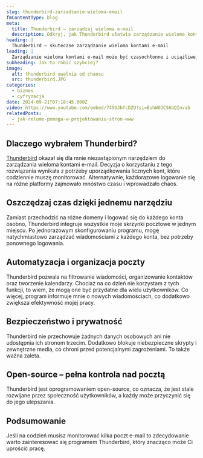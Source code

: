 ```yaml
---
slug: thunderbird-zarzadzanie-wieloma-email
fmContentType: blog
meta:
  title: Thunderbird – zarządzaj wieloma e-mail
  description: Odkryj, jak Thunderbird ułatwia zarządzanie wieloma kontami e-mail. Oszczędzaj czas i zwiększ bezpieczeństwo!
heading: |
  Thunderbird – skuteczne zarządzanie wieloma kontami e-mail
leading: |
  Zarządzanie wieloma kontami e-mail może być czasochłonne i uciążliwe, zwłaszcza gdy musisz logować się osobno na każde konto. Thunderbird to rozwiązanie, które pozwala na łatwe zarządzanie skrzynkami e-mail z jednego miejsca. Oprócz tego, program oferuje zaawansowane funkcje, które zwiększają wygodę oraz bezpieczeństwo.
subheading: Jak to robić szybciej?
image:
  alt: thunderbird uwalnia od chaosu
  src: thunderbird.JPG
categories:
  - biznes
  - cyfryzacja
date: 2024-09-21T07:18:45.000Z
video: https://www.youtube.com/embed/745OJbfcDZU?si=EuhWOJCS6bQInvab
relatedPosts:
  - jak-relume-pomaga-w-projektowaniu-stron-www
---
```


## Dlaczego wybrałem Thunderbird?

<a href="https://www.thunderbird.net/pl/" rel="nofollow" target="_blank">Thunderbird</a> okazał się dla mnie niezastąpionym narzędziem do zarządzania wieloma kontami e-mail. Decyzja o korzystaniu z tego rozwiązania wynikała z potrzeby uporządkowania licznych kont, które codziennie muszę monitorować. Alternatywnie, każdorazowe logowanie się na różne platformy zajmowało mnóstwo czasu i wprowadzało chaos.

## Oszczędzaj czas dzięki jednemu narzędziu

Zamiast przechodzić na różne domeny i logować się do każdego konta osobno, Thunderbird integruje wszystkie moje skrzynki pocztowe w jednym miejscu. Po jednorazowym skonfigurowaniu programu, mogę natychmiastowo zarządzać wiadomościami z każdego konta, bez potrzeby ponownego logowania.

## Automatyzacja i organizacja poczty

Thunderbird pozwala na filtrowanie wiadomości, organizowanie kontaktów oraz tworzenie kalendarzy. Chociaż na co dzień nie korzystam z tych funkcji, to wiem, że mogą one być przydatne dla wielu użytkowników. Co więcej, program informuje mnie o nowych wiadomościach, co dodatkowo zwiększa efektywność mojej pracy.

## Bezpieczeństwo i prywatność

Thunderbird nie przechowuje żadnych danych osobowych ani nie udostępnia ich stronom trzecim. Dodatkowo blokuje niebezpieczne skrypty i zewnętrzne media, co chroni przed potencjalnymi zagrożeniami. To także ważna zaleta.

## Open-source – pełna kontrola nad pocztą

Thunderbird jest oprogramowaniem open-source, co oznacza, że jest stale rozwijane przez społeczność użytkowników, a każdy może przyczynić się do jego ulepszania.

## Podsumowanie

Jeśli na codzień musisz monitorować kilka poczt e-mail to zdecydowanie warto zainteresować się programem Thunderbird, który znacząco może Ci uprościć pracę.
